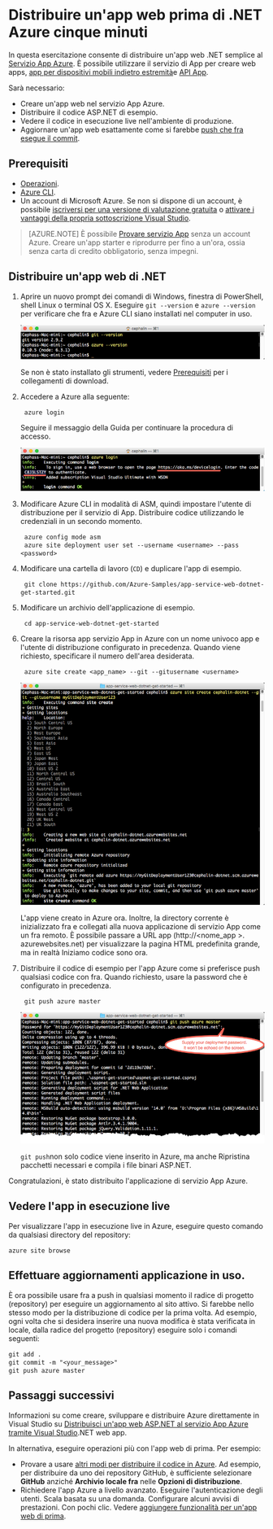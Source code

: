 <properties 
    pageTitle="Distribuire un'app web prima di .NET Azure cinque minuti | Microsoft Azure" 
    description="Informazioni su quanto sia semplice per eseguire le applicazioni web nel servizio App distribuendo un'applicazione di esempio. Iniziare rapidamente sviluppo vero e vedere immediatamente i risultati." 
    services="app-service\web"
    documentationCenter=""
    authors="cephalin"
    manager="wpickett"
    editor=""
/>

<tags
    ms.service="app-service-web"
    ms.workload="web"
    ms.tgt_pltfrm="na"
    ms.devlang="na"
    ms.topic="hero-article"
    ms.date="10/13/2016" 
    ms.author="cephalin"
/>
    
# <a name="deploy-your-first-net-web-app-to-azure-in-five-minutes"></a>Distribuire un'app web prima di .NET Azure cinque minuti

In questa esercitazione consente di distribuire un'app web .NET semplice al [Servizio App Azure](../app-service/app-service-value-prop-what-is.md).
È possibile utilizzare il servizio di App per creare web apps, [app per dispositivi mobili indietro estremità](/documentation/learning-paths/appservice-mobileapps/)e [API App](../app-service-api/app-service-api-apps-why-best-platform.md).

Sarà necessario: 

- Creare un'app web nel servizio App Azure.
- Distribuire il codice ASP.NET di esempio.
- Vedere il codice in esecuzione live nell'ambiente di produzione.
- Aggiornare un'app web esattamente come si farebbe [push che fra esegue il commit](https://git-scm.com/docs/git-push).

## <a name="prerequisites"></a>Prerequisiti

- [Operazioni](http://www.git-scm.com/downloads).
- [Azure CLI](../xplat-cli-install.md).
- Un account di Microsoft Azure. Se non si dispone di un account, è possibile [iscriversi per una versione di valutazione gratuita](/pricing/free-trial/?WT.mc_id=A261C142F) o [attivare i vantaggi della propria sottoscrizione Visual Studio](/pricing/member-offers/msdn-benefits-details/?WT.mc_id=A261C142F).

>[AZURE.NOTE] È possibile [Provare servizio App](http://go.microsoft.com/fwlink/?LinkId=523751) senza un account Azure. Creare un'app starter e riprodurre per fino a un'ora, ossia senza carta di credito obbligatorio, senza impegni.

## <a name="deploy-an-net-web-app"></a>Distribuire un'app web di .NET

1. Aprire un nuovo prompt dei comandi di Windows, finestra di PowerShell, shell Linux o terminal OS X. Eseguire `git --version` e `azure --version` per verificare che fra e Azure CLI siano installati nel computer in uso.

    ![Testare l'installazione degli strumenti CLI per un'app web prima di Azure](./media/app-service-web-get-started/1-test-tools.png)

    Se non è stato installato gli strumenti, vedere [Prerequisiti](#Prerequisites) per i collegamenti di download.

3. Accedere a Azure alla seguente:

        azure login

    Seguire il messaggio della Guida per continuare la procedura di accesso.

    ![Accedere a Azure per creare la prima app web](./media/app-service-web-get-started/3-azure-login.png)

4. Modificare Azure CLI in modalità di ASM, quindi impostare l'utente di distribuzione per il servizio di App. Distribuire codice utilizzando le credenziali in un secondo momento.

        azure config mode asm
        azure site deployment user set --username <username> --pass <password>

1. Modificare una cartella di lavoro (`CD`) e duplicare l'app di esempio.

        git clone https://github.com/Azure-Samples/app-service-web-dotnet-get-started.git

2. Modificare un archivio dell'applicazione di esempio. 

        cd app-service-web-dotnet-get-started

4. Creare la risorsa app servizio App in Azure con un nome univoco app e l'utente di distribuzione configurato in precedenza. Quando viene richiesto, specificare il numero dell'area desiderata.

        azure site create <app_name> --git --gitusername <username>

    ![Creare la risorsa Azure per un'app web prima di Azure](./media/app-service-web-get-started-languages/dotnet-site-create.png)

    L'app viene creato in Azure ora. Inoltre, la directory corrente è inizializzato fra e collegati alla nuova applicazione di servizio App come un fra remoto.
    È possibile passare a URL app (http://&lt;nome_app >. azurewebsites.net) per visualizzare la pagina HTML predefinita grande, ma in realtà Iniziamo codice sono ora.

4. Distribuire il codice di esempio per l'app Azure come si preferisce push qualsiasi codice con fra. Quando richiesto, usare la password che è configurato in precedenza.

        git push azure master

    ![Inserire codice all'applicazione web prima di Azure](./media/app-service-web-get-started-languages/dotnet-git-push.png)

    `git push`non solo codice viene inserito in Azure, ma anche Ripristina pacchetti necessari e compila i file binari ASP.NET. 

Congratulazioni, è stato distribuito l'applicazione di servizio App Azure.

## <a name="see-your-app-running-live"></a>Vedere l'app in esecuzione live

Per visualizzare l'app in esecuzione live in Azure, eseguire questo comando da qualsiasi directory del repository:

    azure site browse

## <a name="make-updates-to-your-app"></a>Effettuare aggiornamenti applicazione in uso.

È ora possibile usare fra a push in qualsiasi momento il radice di progetto (repository) per eseguire un aggiornamento al sito attivo. Si farebbe nello stesso modo per la distribuzione di codice per la prima volta. Ad esempio, ogni volta che si desidera inserire una nuova modifica è stata verificata in locale, dalla radice del progetto (repository) eseguire solo i comandi seguenti:

    git add .
    git commit -m "<your_message>"
    git push azure master


## <a name="next-steps"></a>Passaggi successivi

Informazioni su come creare, sviluppare e distribuire Azure direttamente in Visual Studio su [Distribuisci un'app web ASP.NET al servizio App Azure tramite Visual Studio](web-sites-dotnet-get-started.md).NET web app.

In alternativa, eseguire operazioni più con l'app web di prima. Per esempio:

- Provare a usare [altri modi per distribuire il codice in Azure](../app-service-web/web-sites-deploy.md). Ad esempio, per distribuire da uno dei repository GitHub, è sufficiente selezionare **GitHub** anziché **Archivio locale fra** nelle **Opzioni di distribuzione**.
- Richiedere l'app Azure a livello avanzato. Eseguire l'autenticazione degli utenti. Scala basata su una domanda. Configurare alcuni avvisi di prestazioni. Con pochi clic. Vedere [aggiungere funzionalità per un'app web di prima](app-service-web-get-started-2.md).

